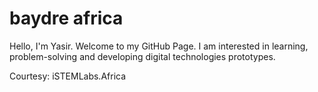 # baydre africa

Hello, I'm Yasir. Welcome to my GitHub Page.
I am interested in learning, problem-solving and developing digital technologies prototypes.

 
Courtesy: iSTEMLabs.Africa

